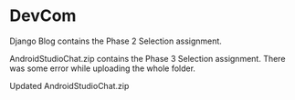 # DevCom

Django Blog contains the Phase 2 Selection assignment.

AndroidStudioChat.zip contains the Phase 3 Selection assignment.
There was some error while uploading the whole folder.

Updated AndroidStudioChat.zip


